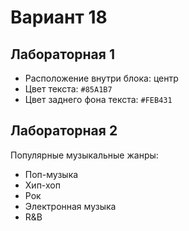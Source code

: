 # Вариант 18 

## Лабораторная 1 
- Расположение внутри блока: центр 
- Цвет текста: `#85A1B7` 
- Цвет заднего фона текста: `#FEB431` 

## Лабораторная 2 
Популярные музыкальные жанры:
- Поп-музыка
- Хип-хоп
- Рок
- Электронная музыка
- R&B